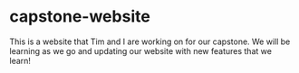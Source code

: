 # capstone-website
This is a website that Tim and I are working on for our capstone.
We will be learning as we go and updating our website with new features that we learn!
